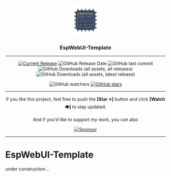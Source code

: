<div align="center">
<img style="width: 100px;" src="./Doc/EspWebUI_Logo.svg">

<h3 style="text-align: center;">EspWebUI-Template</h3>
</div>

-----


<div align="center">

[![Current Release](https://img.shields.io/github/release/dewenni/EspWebUI-Template.svg)](https://github.com/dewenni/EspWebUI-Template/releases/latest)
![GitHub Release Date](https://img.shields.io/github/release-date/dewenni/EspWebUI-Template)
![GitHub last commit](https://img.shields.io/github/last-commit/dewenni/EspWebUI-Template)
![GitHub Downloads (all assets, all releases)](https://img.shields.io/github/downloads/dewenni/EspWebUI-Template/total?label=downloads%20total&color=%23f0cc59)
![GitHub Downloads (all assets, latest release)](https://img.shields.io/github/downloads/dewenni/EspWebUI-Template/latest/total?label=downloads%20latest%20Release&color=%23f0cc59)

![GitHub watchers](https://img.shields.io/github/watchers/dewenni/EspWebUI-Template?style=social)
[![GitHub stars](https://img.shields.io/github/stars/dewenni/EspWebUI-Template.svg?style=social&label=Star)](https://github.com/dewenni/EspWebUI-Template/stargazers/)

</div>

-----

<div align="center">
If you like this project, feel free to push the <b>[Star ⭐️]</b> button and click <b>[Watch 👁]</b> to stay updated.
<br><br>
And if you'd like to support my work, you can also<p>

[![Sponsor](https://img.shields.io/badge/Sponsor%20me%20on-GitHub-%23EA4AAA.svg?style=for-the-badge&logo=github)](https://github.com/sponsors/dewenni)

</div>

-----

# EspWebUI-Template

under construction...
